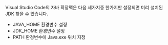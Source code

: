 
Visual Studio Code의 자바 확장팩은 다음 세가지중 한가지만 설정되면 미리 설치된 JDK 찾을 수 있습니다. 
* JAVA_HOME 환경변수 설정
* JDK_HOME 환경변수 설정
* PATH 환경변수에 Java.exe 위치 지정






